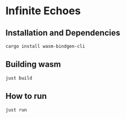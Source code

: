 # Infinite Echoes


## Installation and Dependencies

```
cargo install wasm-bindgen-cli
```



## Building wasm

```
just build
```

## How to run

```
just run
```
